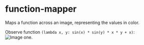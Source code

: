 # function-mapper
 Maps a function across an image, representing the values in color.

 Observe function `(lambda x, y: sin(x) * sin(y) * x * y + x)`:
 ![Image one.](/images/md/image-one)
